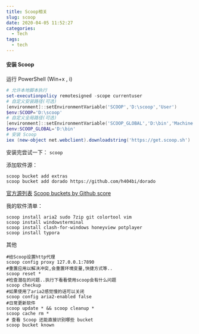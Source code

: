 ```yaml
---
title: Scoop相关
slug: scoop
date: 2020-04-05 11:52:27
categories: 
  - Tech
tags: 
  - tech
---
```




#### 安装 Scoop

运行 Pow­er­Shell (Win+x , i)
```powershell
# 允许本地脚本执行
set-executionpolicy remotesigned -scope currentuser
# 自定义安装路径(可选)
[environment]::setEnvironmentVariable('SCOOP','D:\scoop','User')
$env:SCOOP='D:\scoop'
# 自定义全局路径(可选)
[environment]::setEnvironmentVariable('SCOOP_GLOBAL','D:\bin','Machine')
$env:SCOOP_GLOBAL='D:\bin'
# 安装 Scoop
iex (new-object net.webclient).downloadstring('https://get.scoop.sh')
```
安装完尝试一下：
`scoop`

添加软件源：
```
scoop bucket add extras
scoop bucket add dorado https://github.com/h404bi/dorado
```
[官方源列表](https://github.com/lukesampson/scoop/blob/master/buckets.json)
[Scoop buckets by Github score](https://github.com/rasa/scoop-directory/blob/master/by-score.md)

我的软件清单：
```
scoop install aria2 sudo 7zip git colortool vim
scoop install windowsterminal
scoop install clash-for-windows honeyview potplayer
scoop install typora
```
其他
```
#给Scoop设置http代理
scoop config proxy 127.0.0.1:7890
#重置应用以解决冲突,会重置环境变量,快捷方式等..
scoop reset *
#检查潜在的问题..执行下看看使用scoop会有什么问题
scoop checkup
#如果使用了aria2感觉慢的话可以关闭
scoop config aria2-enabled false  
#日常更新软件
scoop update * && scoop cleanup *
scoop cache rm *
# 查看 Scoop 还能直接识别哪些 bucket
scoop bucket known
```
